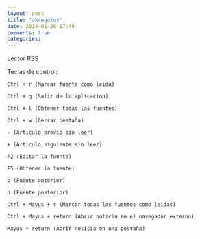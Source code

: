```yaml
---
layout: post
title: "akregator"
date: 2014-01-28 17:48
comments: true
categories: 
---
```

Lector RSS

Teclas de control:

	Ctrl + r (Marcar fuente como leida)

	Ctrl + q (Salir de la aplicacion)

	Ctrl + l (Obtener todas las fuentes)

	Ctrl + w (Cerrar pestaña)

	- (Articulo previo sin leer) 

	+ (Articulo siguiente sin leer) 

	F2 (Editar la fuente) 

	F5 (Obtener la fuente) 

	p (Fuente anterior) 

	n (Fuente posterior) 

	Ctrl + Mayus + r (Marcar todas las fuentes como leidas) 

	Ctrl + Mayus + return (Abrir noticia en el navegador externo) 

	Mayus + return (Abrir noticia en una pestaña)

